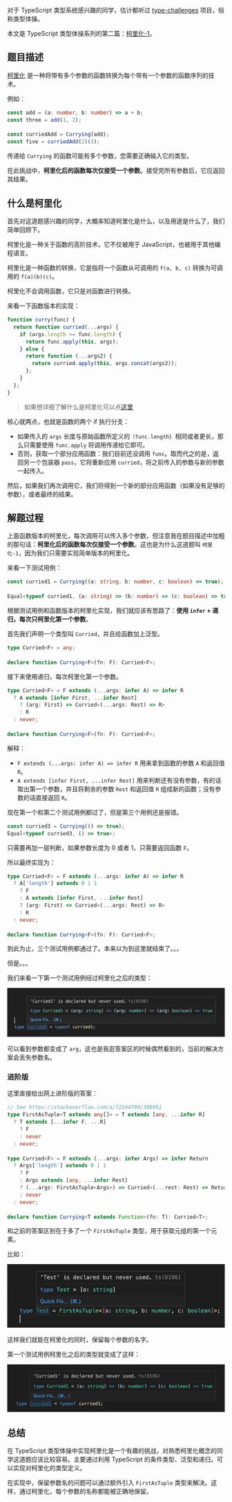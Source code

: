 对于 TypeScript 类型系统感兴趣的同学，估计都听过 [type-challenges](https://github.com/type-challenges/type-challenges) 项目，俗称类型体操。

本文是 TypeScript 类型体操系列的第二篇：[柯里化-1](https://github.com/type-challenges/type-challenges/tree/main/questions/00017-hard-currying-1)。

## 题目描述

[柯里化](https://en.wikipedia.org/wiki/Currying) 是一种将带有多个参数的函数转换为每个带有一个参数的函数序列的技术。

例如：

```ts
const add = (a: number, b: number) => a + b;
const three = add(1, 2);

const curriedAdd = Currying(add);
const five = curriedAdd(2)(3);
```

传递给 `Currying` 的函数可能有多个参数，您需要正确输入它的类型。

在此挑战中，**柯里化后的函数每次仅接受一个参数**。接受完所有参数后，它应返回其结果。

## 什么是柯里化

首先对这道题感兴趣的同学，大概率知道柯里化是什么，以及用途是什么了，我们简单回顾下。

柯里化是一种关于函数的高阶技术，它不仅被用于 JavaScript，也被用于其他编程语言。

柯里化是一种函数的转换，它是指将一个函数从可调用的 `f(a, b, c)` 转换为可调用的 `f(a)(b)(c)`。

柯里化不会调用函数，它只是对函数进行转换。

来看一下函数版本的实现：

```js
function curry(func) {
  return function curried(...args) {
    if (args.length >= func.length) {
      return func.apply(this, args);
    } else {
      return function (...args2) {
        return curried.apply(this, args.concat(args2));
      };
    }
  };
}
```

> 如果想详细了解什么是柯里化可以点[这里](https://github.com/javascript-tutorial/zh.javascript.info/blob/master/1-js/99-js-misc/03-currying-partials/article.md)

核心就两点，也就是函数的两个 if 执行分支：

- 如果传入的 `args` 长度与原始函数所定义的`（func.length`）相同或者更长，那么只需要使用 `func.apply` 将调用传递给它即可。
- 否则，获取一个部分应用函数：我们目前还没调用 `func`。取而代之的是，返回另一个包装器 `pass`，它将重新应用 `curried`，将之前传入的参数与新的参数一起传入。

然后，如果我们再次调用它，我们将得到一个新的部分应用函数（如果没有足够的参数），或者最终的结果。

## 解题过程

上面函数版本的柯里化，每次调用可以传入多个参数，但注意我在题目描述中加粗的那句话：**柯里化后的函数每次仅接受一个参数**。这也是为什么这道题叫 `柯里化-1`，因为我们只需要实现简单版本的柯里化。

来看一下测试用例：

```ts
const curried1 = Currying((a: string, b: number, c: boolean) => true);

Equal<typeof curried1, (a: string) => (b: number) => (c: boolean) => true>;
```

根据测试用例和函数版本的柯里化实现，我们就应该有思路了：**使用 `infer` + 递归，每次只柯里化第一个参数**。

首先我们声明一个类型叫 `Curried`，并且给函数加上泛型。

```ts
type Curried<F> = any;

declare function Currying<F>(fn: F): Curried<F>;
```

接下来使用递归，每次柯里化第一个参数。

```ts
type Curried<F> = F extends (...args: infer A) => infer R
  ? A extends [infer First, ...infer Rest]
    ? (arg: First) => Curried<(...args: Rest) => R>
    : R
  : never;

declare function Currying<F>(fn: F): Curried<F>;
```

解释：

- `F extends (...args: infer A) => infer R` 用来拿到函数的参数 `A` 和返回值 `R`。
- `A extends [infer First, ...infer Rest]` 用来判断还有没有参数，有的话取出第一个参数，并且将剩余的参数 `Rest` 和返回值 `R` 组成新的函数；没有参数的话直接返回 `R`。

现在第一个和第二个测试用例都过了，但是第三个用例还是报错。

```ts
const curried3 = Currying(() => true);
Equal<typeof curried3, () => true>;
```

只需要再加一层判断，如果参数长度为 0 或者 1，只需要返回函数 `F`。

所以最终实现为：

```ts
type Curried<F> = F extends (...args: infer A) => infer R
  ? A['length'] extends 0 | 1
    ? F
    : A extends [infer First, ...infer Rest]
    ? (arg: First) => Curried<(...args: Rest) => R>
    : R
  : never;

declare function Currying<F>(fn: F): Curried<F>;
```

到此为止，三个测试用例都通过了。本来以为到这里就结束了。。。

但是。。。

我们来看一下第一个测试用例经过柯里化之后的类型：

![Curried1](/images/00017-hard-currying-1/curried1.png)

可以看到参数都变成了 `arg`，这也是我逛答案区的时候偶然看到的，当前的解决方案会丢失参数名。

### 进阶版

这里直接给出网上进阶版的答案：

```ts
// See https://stackoverflow.com/a/72244704/388951
type FirstAsTuple<T extends any[]> = T extends [any, ...infer R]
  ? T extends [...infer F, ...R]
    ? F
    : never
  : never;

type Curried<F> = F extends (...args: infer Args) => infer Return
  ? Args['length'] extends 0 | 1
    ? F
    : Args extends [any, ...infer Rest]
    ? (...args: FirstAsTuple<Args>) => Curried<(...rest: Rest) => Return>
    : never
  : never;

declare function Currying<T extends Function>(fn: T): Curried<T>;
```

和之前的答案区别在于多了一个 `FirstAsTuple` 类型，用于获取元组的第一个元素。

比如：

![FirstAsTuple](/images/00017-hard-currying-1/FirstAsTuple.png)

这样我们就能在柯里化的同时，保留每个参数的名字。

第一个测试用例柯里化之后的类型就变成了这样：

![Curried2](/images/00017-hard-currying-1/curried2.png)

## 总结

在 TypeScript 类型体操中实现柯里化是一个有趣的挑战，对熟悉柯里化概念的同学这道题应该比较容易。主要通过利用 TypeScript 的条件类型、泛型和递归，可以实现对柯里化的类型定义。

在实现中，保留参数名的问题可以通过额外引入 `FirstAsTuple` 类型来解决。这样，通过柯里化，每个参数的名称都能被正确地保留。
